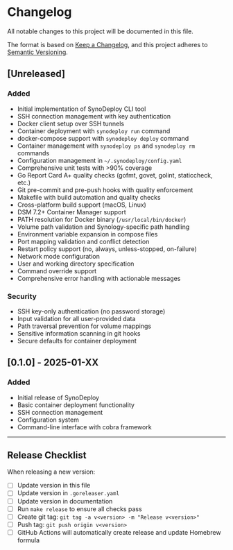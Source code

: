 # Changelog

All notable changes to this project will be documented in this file.

The format is based on [Keep a Changelog](https://keepachangelog.com/en/1.0.0/),
and this project adheres to [Semantic Versioning](https://semver.org/spec/v2.0.0.html).

## [Unreleased]

### Added
- Initial implementation of SynoDeploy CLI tool
- SSH connection management with key authentication
- Docker client setup over SSH tunnels
- Container deployment with `synodeploy run` command
- docker-compose support with `synodeploy deploy` command
- Container management with `synodeploy ps` and `synodeploy rm` commands
- Configuration management in `~/.synodeploy/config.yaml`
- Comprehensive unit tests with >90% coverage
- Go Report Card A+ quality checks (gofmt, govet, golint, staticcheck, etc.)
- Git pre-commit and pre-push hooks with quality enforcement
- Makefile with build automation and quality checks
- Cross-platform build support (macOS, Linux)
- DSM 7.2+ Container Manager support
- PATH resolution for Docker binary (`/usr/local/bin/docker`)
- Volume path validation and Synology-specific path handling
- Environment variable expansion in compose files
- Port mapping validation and conflict detection
- Restart policy support (no, always, unless-stopped, on-failure)
- Network mode configuration
- User and working directory specification
- Command override support
- Comprehensive error handling with actionable messages

### Security
- SSH key-only authentication (no password storage)
- Input validation for all user-provided data
- Path traversal prevention for volume mappings
- Sensitive information scanning in git hooks
- Secure defaults for container deployment

## [0.1.0] - 2025-01-XX

### Added
- Initial release of SynoDeploy
- Basic container deployment functionality
- SSH connection management
- Configuration system
- Command-line interface with cobra framework

---

## Release Checklist

When releasing a new version:

- [ ] Update version in this file
- [ ] Update version in `.goreleaser.yaml`
- [ ] Update version in documentation
- [ ] Run `make release` to ensure all checks pass
- [ ] Create git tag: `git tag -a v<version> -m "Release v<version>"`
- [ ] Push tag: `git push origin v<version>`
- [ ] GitHub Actions will automatically create release and update Homebrew formula